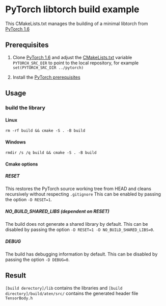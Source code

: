 # PyTorch libtorch build example 

This CMakeLists.txt manages the building of a minimal libtorch from [PyTorch 1.6](https://github.com/pytorch/pytorch/tree/1.6)

## Prerequisites

1. Clone [PyTorch 1.6](https://github.com/pytorch/pytorch/tree/1.6) and adjust the [CMakeLists.txt](CMakeLists.txt) variable `PYTORCH_SRC_DIR` to point to the local repository, for example `set(PYTORCH_SRC_DIR ../pytorch)`

2. Install the [PyTorch prerequisites](https://github.com/pytorch/pytorch/tree/1.6#from-source)

## Usage
### build the library
#### Linux
    rm -rf build && cmake -S . -B build
#### Windows
    rmdir /s /q build && cmake -S . -B build
#### Cmake options
##### RESET
This restores the PyTorch source working tree from HEAD and cleans recursively without respecting `.gitignore` This can be enabled by passing the option `-D RESET=1`.
##### NO_BUILD_SHARED_LIBS (dependent on RESET)
The build does not generate a shared library by default. This can be disabled by passing the option `-D RESET=1 -D NO_BUILD_SHARED_LIBS=0`.
##### DEBUG
The build has debugging information by default. This can be disabled by passing the option `-D DEBUG=0`.
## Result
`[build derectory]/lib` contains the libraries and `[build directory]/build/aten/src/` contains the generated header file `TensorBody.h`

